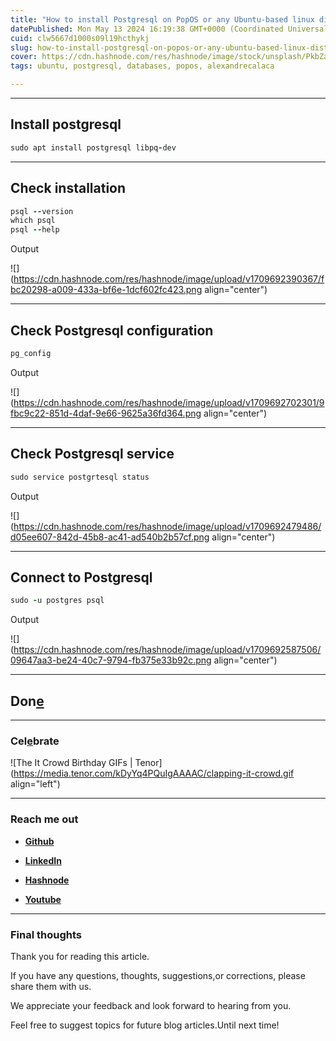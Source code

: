 ```yaml
---
title: "How to install Postgresql on PopOS or any Ubuntu-based linux distribution"
datePublished: Mon May 13 2024 16:19:38 GMT+0000 (Coordinated Universal Time)
cuid: clw5667d1000s09l19hcthykj
slug: how-to-install-postgresql-on-popos-or-any-ubuntu-based-linux-distribution
cover: https://cdn.hashnode.com/res/hashnode/image/stock/unsplash/PkbZahEG2Ng/upload/add49f9aac147d5fd68b80747ce68313.jpeg
tags: ubuntu, postgresql, databases, popos, alexandrecalaca

---
```


---

## Install postgresql

```ruby
sudo apt install postgresql libpq-dev
```

---

## Check installation

```ruby
psql --version
which psql
psql --help
```

Output

![](https://cdn.hashnode.com/res/hashnode/image/upload/v1709692390367/fbc20298-a009-433a-bf6e-1dcf602fc423.png align="center")

---

## Check Postgresql configuration

```ruby
pg_config
```

Output

![](https://cdn.hashnode.com/res/hashnode/image/upload/v1709692702301/9fbc9c22-851d-4daf-9e66-9625a36fd364.png align="center")

---

## Check Postgresql service

```ruby
sudo service postgrtesql status
```

Output

![](https://cdn.hashnode.com/res/hashnode/image/upload/v1709692479486/d05ee607-842d-45b8-ac41-ad540b2b57cf.png align="center")

---

## Connect to Postgresql

```ruby
sudo -u postgres psql
```

Output

![](https://cdn.hashnode.com/res/hashnode/image/upload/v1709692587506/09647aa3-be24-40c7-9794-fb375e33b92c.png align="center")

---

## **Don**[**e**](https://hashnode.com/onboard?next=/@alexandrecalaca)

---

### **Cel**[**e**](https://hashnode.com/onboard?next=/@alexandrecalaca)**brate**

![The It Crowd Birthday GIFs | Tenor](https://media.tenor.com/kDyYq4PQuIgAAAAC/clapping-it-crowd.gif align="left")

---

### **Reach me out**

* [**Git**](https://github.com/alexcalaca)[**h**](https://hashnode.com/onboard?next=/@alexandrecalaca)[**ub**](https://github.com/alexcalaca)
    
* [**Lin**](https://github.com/alexcalaca)[**k**](https://hashnode.com/onboard?next=/@alexandrecalaca)[**ed**](https://github.com/alexcalaca)[**I**](https://linkedin.com/in/alexandrecalacaofficial)[**n**](https://github.com/alexcalaca)
    
* [**Ha**](https://github.com/alexcalaca)[**s**](https://linkedin.com/in/alexandrecalacaofficial)[**h**](https://hashnode.com/onboard?next=/@alexandrecalaca)[**nod**](https://github.com/alexcalaca)[**e**](https://hashnode.com/onboard?next=https%3A%2F%2Fdevcenterguides.com%2F)
    
* [**Yo**](https://linkedin.com/in/alexandrecalacaofficial)[**u**](https://github.com/alexcalaca)[**t**](https://hashnode.com/onboard?next=/@alexandrecalaca)[**ube**](https://github.com/alexcalaca)
    

---

### Final thoughts

Thank you for reading this article.

If you have any questions, thoughts, suggestions,or corrections, please share them with us.

We appreciate your feedback and look forward to hearing from you.

Feel free to suggest topics for future blog articles.Until next time!